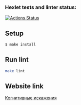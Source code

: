 ### Hexlet tests and linter status:
[![Actions Status](https://github.com/malevka/layout-designer-project-lvl1/workflows/hexlet-check/badge.svg)](https://github.com/malevka/layout-designer-project-lvl1/actions)

## Setup

```sh
$ make install
```

## Run lint

```sh
make lint
```

## Website link
[Когнитивные искажения](https://obeisant-story.surge.sh)